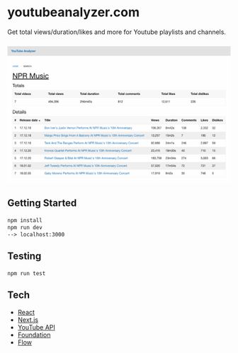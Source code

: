 # youtubeanalyzer.com

Get total views/duration/likes and more for Youtube playlists and channels.

<img src="./screenshots/search.png"
     alt="snapshot of search page"
     style="float: left; margin: 10px 0 30px;">

## Getting Started
```
npm install
npm run dev
--> localhost:3000
```

## Testing
```
npm run test
```

## Tech
- [React](https://reactjs.org/)
- [Next.js](https://nextjs.org/)
- [YouTube API](https://developers.google.com/youtube/)
- [Foundation](https://foundation.zurb.com/)
- [Flow](https://flow.org/)
